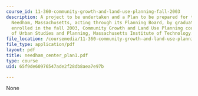 ```yaml
---
course_id: 11-360-community-growth-and-land-use-planning-fall-2003
description: A project to be undertaken and a Plan to be prepared for the Town of
  Needham, Massachusetts, acting through its Planning Board, by graduate students
  enrolled in the fall 2003, Community Growth and Land Use Planning course, Department
  of Urban Studies and Planning, Massachusetts Institute of Technology.
file_location: /coursemedia/11-360-community-growth-and-land-use-planning-fall-2003/65f9de60976547ade2f28db8aea7e97b_needham_center_plan1.pdf
file_type: application/pdf
layout: pdf
title: needham_center_plan1.pdf
type: course
uid: 65f9de60976547ade2f28db8aea7e97b

---
```

None